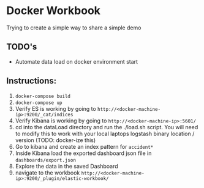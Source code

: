 # Docker Workbook
Trying to create a simple way to share a simple demo

## TODO's
* Automate data load on docker environment start

## Instructions:

1. ```docker-compose build```
2. ```docker-compose up```
3. Verify ES is working by going to ```http://<docker-machine-ip>:9200/_cat/indices```
4. Verify Kibana is working by going to ```http://<docker-machine-ip>:5601/```
5. cd into the dataLoad directory and run the ./load.sh script.  You will need to modify this to work with your local laptops logstash binary location / version (TODO: docker-ize this)
6. Go to kibana and create an index pattern for ```accident*```
7. Inside Kibana load the exported dashboard json file in ```dashboards/export.json```
8. Explore the data in the saved Dashboard
9. navigate to the workbook ```http://<docker-machine-ip>:9200/_plugin/elastic-workbook/```